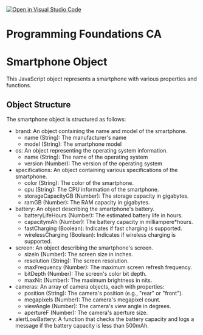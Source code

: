 [![Open in Visual Studio Code](https://classroom.github.com/assets/open*in*vscode*718a45dd9cf7e7f842a935f5ebbe5719a5e09af4491e668f4dbf3b35d5cca122.svg)](https://classroom.github.com/online_ide?assignment_repo_id=11919074&assignment_repo_type=AssignmentRepo)

# Programming Foundations CA

# Smartphone Object

This JavaScript object represents a smartphone with various properties and functions.

## Object Structure

The smartphone object is structured as follows:

* brand: An object containing the name and model of the smartphone.
    * name (String): The manufacturer's name
    * model (String): The smartphone model
* os: An object representing the operating system information.
    * name (String): The name of the operating system
    * version (Number): The version of the operating system
* specifications: An object containing various specifications of the smartphone.
    * color (String): The color of the smartphone.
    * cpu (String): The CPU information of the smartphone.
    * storageCapacityGB (Number): The storage capacity in gigabytes.
    * ramGB (Number): The RAM capacity in gigabytes.
* battery: An object describing the smartphone's battery.
    * batteryLifeHours (Number): The estimated battery life in hours.
    * capacitymAh (Number): The battery capacity in milliampere*hours.
    * fastCharging (Boolean): Indicates if fast charging is supported.
    * wirelessCharging (Boolean): Indicates if wireless charging is supported.
* screen: An object describing the smartphone's screen.
    * sizeIn (Number): The screen size in inches.
    * resolution (String): The screen resolution.
    * maxFrequency (Number): The maximum screen refresh frequency.
    * bitDepth (Number): The screen's color bit depth.
    * maxNit (Number): The maximum brightness in nits.
* cameras: An array of camera objects, each with properties:
    * position (String): The camera's position (e.g., "rear" or "front").
    * megapixels (Number): The camera's megapixel count.
    * viewAngle (Number): The camera's view angle in degrees.
    * apertureF (Number): The camera's aperture size.
* alertLowBattery: A function that checks the battery capacity and logs a message if the battery capacity is less than 500mAh.
